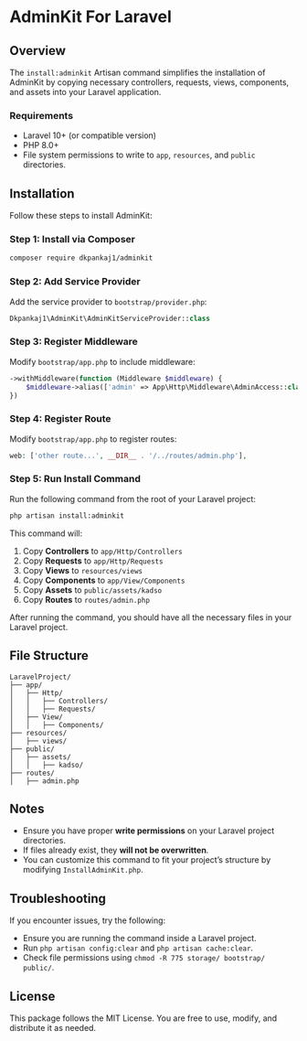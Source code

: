 # AdminKit For Laravel

## Overview
The `install:adminkit` Artisan command simplifies the installation of AdminKit by copying necessary controllers, requests, views, components, and assets into your Laravel application.

### **Requirements**
- Laravel 10+ (or compatible version)
- PHP 8.0+
- File system permissions to write to `app`, `resources`, and `public` directories.

## Installation

Follow these steps to install AdminKit:

### Step 1: Install via Composer

```sh
composer require dkpankaj1/adminkit
```

### Step 2: Add Service Provider

Add the service provider to `bootstrap/provider.php`:

```php
Dkpankaj1\AdminKit\AdminKitServiceProvider::class
```

### Step 3: Register Middleware

Modify `bootstrap/app.php` to include middleware:

```php
->withMiddleware(function (Middleware $middleware) {
    $middleware->alias(['admin' => App\Http\Middleware\AdminAccess::class]);
})
```

### Step 4: Register Route

Modify `bootstrap/app.php` to register routes:

```php
web: ['other route...', __DIR__ . '/../routes/admin.php'],
```

### Step 5: Run Install Command

Run the following command from the root of your Laravel project:
```sh
php artisan install:adminkit
```

This command will:
1. Copy **Controllers** to `app/Http/Controllers`
2. Copy **Requests** to `app/Http/Requests`
3. Copy **Views** to `resources/views`
4. Copy **Components** to `app/View/Components`
5. Copy **Assets** to `public/assets/kadso`
6. Copy **Routes** to `routes/admin.php`

After running the command, you should have all the necessary files in your Laravel project.

## File Structure
```
LaravelProject/
├── app/
│   ├── Http/
│   │   ├── Controllers/
│   │   ├── Requests/
│   ├── View/
│   │   ├── Components/
├── resources/
│   ├── views/
├── public/
│   ├── assets/
│   │   ├── kadso/
├── routes/
│   ├── admin.php
```

## Notes
- Ensure you have proper **write permissions** on your Laravel project directories.
- If files already exist, they **will not be overwritten**.
- You can customize this command to fit your project’s structure by modifying `InstallAdminKit.php`.

## Troubleshooting
If you encounter issues, try the following:
- Ensure you are running the command inside a Laravel project.
- Run `php artisan config:clear` and `php artisan cache:clear`.
- Check file permissions using `chmod -R 775 storage/ bootstrap/ public/`.

## License
This package follows the MIT License. You are free to use, modify, and distribute it as needed.

